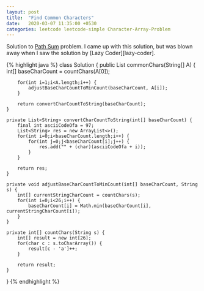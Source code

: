 ```yaml
---
layout: post
title:  "Find Common Characters"
date:   2020-03-07 11:35:00 +0530
categories: leetcode leetcode-simple Character-Array-Problem
---
```


Solution to [Path Sum][leetcode] problem. I came up with this solution, but was blown away when I saw the  solution by [Lazy Coder][lazy-coder].

{% highlight java %}
class Solution {
    public List<String> commonChars(String[] A) {
        int[] baseCharCount = countChars(A[0]);
        
        for(int i=1;i<A.length;i++) {
            adjustBaseCharCountToMinCount(baseCharCount, A[i]);
        }
        
        return convertCharCountToString(baseCharCount);
    }
    
    private List<String> convertCharCountToString(int[] baseCharCount) {
        final int asciiCodeOfa = 97;
        List<String> res = new ArrayList<>();
        for(int i=0;i<baseCharCount.length;i++) {
            for(int j=0;j<baseCharCount[i];j++) {
                res.add("" + (char)(asciiCodeOfa + i));  
            }
        }
        
        return res;
    }
    
    private void adjustBaseCharCountToMinCount(int[] baseCharCount, String s) {
        int[] currentStringCharCount = countChars(s);
        for(int i=0;i<26;i++) {
            baseCharCount[i] = Math.min(baseCharCount[i], currentStringCharCount[i]);
        }    
    }
    
    private int[] countChars(String s) {
        int[] result = new int[26];
        for(char c : s.toCharArray()) {
            result[c - 'a']++;
        }
        
        return result;
    }
}
{% endhighlight %}

[leetcode]: https://leetcode.com/problems/find-common-characters/

